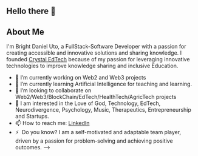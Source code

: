 ## Hello there 👋

## About Me

I'm Bright Daniel Uto, a FullStack-Software Developer with a passion for creating accessible and innovative solutions and sharing knowledge. I founded [Crystal EdTech](https://www.crystaledtech.com) because of my passion for leveraging innovative technologies to improve knowledge sharing and inclusive Education.


- 🔭 I’m currently working on Web2 and Web3 projects
- 🌱 I’m currently learning Artificial Intelligence for teaching and learning.
- 👯 I’m looking to collaborate on Web2/Web3/BlockChain/EdTech/HealthTech/AgricTech projects 
- 💬 I am interested in the Love of God, Technology, EdTech, Neurodivergence, Psychology, Music, Therapeutics, Entrepreneurship and Startups.
- 📫 How to reach me: [LinkedIn](https://www.linkedin.com/in/brightdanieluto)
- ⚡  Do you know? I am a self-motivated and adaptable team player, driven by a passion for problem-solving and achieving positive outcomes.
-->
